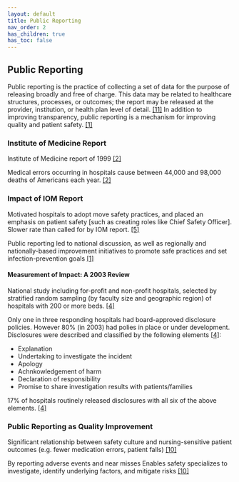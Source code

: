 ```yaml
---
layout: default
title: Public Reporting
nav_order: 2
has_children: true
has_toc: false
---
```


## Public Reporting

Public reporting is the practice of collecting a set of data for the purpose of releasing broadly and free of charge. This data may be related to healthcare structures, processes, or outcomes; the report may be released at the provider, institution, or health plan level of detail. [[11]](https://rauchb.github.io/HCM-5101/sources.html#11) In addition to improving transparency, public reporting is a mechanism for improving quality and patient safety. [[1]](https://rauchb.github.io/HCM-5101/sources.html#1) 

### Institute of Medicine Report
Institute of Medicine report of 1999 [[2]](https://rauchb.github.io/HCM-5101/sources.html#2) 

Medical errors occurring in hospitals cause between 44,000 and 98,000 deaths of Americans each year. [[2]](https://rauchb.github.io/HCM-5101/sources.html#2) 

### Impact of IOM Report

Motivated hospitals to adopt move safety practices, and placed an emphasis on patient safety [such as creating roles like Chief Safety Officer]. Slower rate than called for by IOM report. [[5]](https://rauchb.github.io/HCM-5101/sources.html#5)

Public reporting led to national discussion, as well as regionally and nationally-based improvement initiatives to promote safe practices and set infection-prevention goals [[1]](https://rauchb.github.io/HCM-5101/sources.html#1) 

#### Measurement of Impact: A 2003 Review

National study including for-profit and non-profit hospitals, selected by stratified random sampling (by faculty size and geographic region) of hospitals with 200 or more beds. [[4]](https://rauchb.github.io/HCM-5101/sources.html#4) 

Only one in three responding hospitals had board-approved disclosure policies. However 80% (in 2003) had polies in place or under development. Disclosures were described and classified by the following elements [[4]](https://rauchb.github.io/HCM-5101/sources.html#4):
- Explanation
- Undertaking to investigate the incident
- Apology
- Achnkowledgement of harm
- Declaration of responsibility
- Promise to share investigation results with patients/families   

17% of hospitals routinely released disclosures with all six of the above elements. [[4]](https://rauchb.github.io/HCM-5101/sources.html#4)

### Public Reporting as Quality Improvement

Significant relationship between safety culture and nursing-sensitive patient outcomes (e.g. fewer medication errors, patient falls) [[10]](https://rauchb.github.io/HCM-5101/sources.html#10) 

By reporting adverse events and near misses
Enables safety specializes to investigate, identify underlying factors, and mitigate risks [[10]](https://rauchb.github.io/HCM-5101/sources.html#10) 